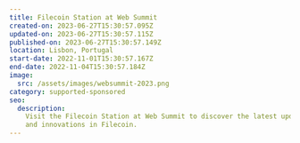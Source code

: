 ```yaml
---
title: Filecoin Station at Web Summit
created-on: 2023-06-27T15:30:57.095Z
updated-on: 2023-06-27T15:30:57.115Z
published-on: 2023-06-27T15:30:57.149Z
location: Lisbon, Portugal
start-date: 2022-11-01T15:30:57.167Z
end-date: 2022-11-04T15:30:57.184Z
image:
  src: /assets/images/websummit-2023.png
category: supported-sponsored
seo:
  description:
    Visit the Filecoin Station at Web Summit to discover the latest updates
    and innovations in Filecoin.
---
```

